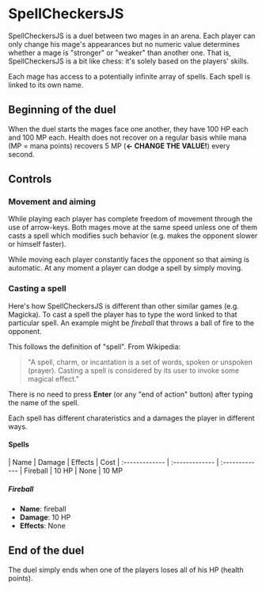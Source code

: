 # SpellCheckersJS

SpellCheckersJS is a duel between two mages in an arena. Each player can only change his mage's appearances but no numeric value determines whether a mage is "stronger" or "weaker" than another one. That is, SpellCheckersJS is a bit like chess: it's solely based on the players' skills.

Each mage has access to a potentially infinite array of spells. Each spell is linked to its own name.

## Beginning of the duel

When the duel starts the mages face one another, they have 100 HP each and 100 MP each. Health does not recover on a regular basis while mana (MP = mana points) recovers 5 MP (**<- CHANGE THE VALUE!**) every second.

## Controls

### Movement and aiming

While playing each player has complete freedom of movement through the use of arrow-keys. Both mages move at the same speed unless one of them casts a spell which modifies such behavior (e.g. makes the opponent slower or himself faster).

While moving each player constantly faces the opponent so that aiming is automatic. At any moment a player can dodge a spell by simply moving.

### Casting a spell

Here's how SpellCheckersJS is different than other similar games (e.g. Magicka). To cast a spell the player has to type the word linked to that particular spell. An example might be _fireball_ that throws a ball of fire to the opponent.

This follows the definition of "spell". From Wikipedia:

> "A spell, charm, or incantation is a set of words, spoken or unspoken (prayer). Casting a spell is considered by its user to invoke some magical effect."  

There is no need to press **Enter** (or any "end of action" button) after typing the name of the spell.

Each spell has different charateristics and a damages the player in different ways.

#### Spells

| Name | Damage | Effects | Cost
| :------------- | :------------- | :-------------
| Fireball       | 10 HP       | None | 10 MP

##### Fireball
*    **Name**: fireball
*    **Damage**: 10 HP
*    **Effects**: None

## End of the duel

The duel simply ends when one of the players loses all of his HP (health points).
